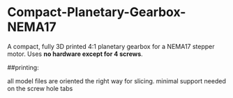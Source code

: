 # Compact-Planetary-Gearbox-NEMA17
A compact, fully 3D printed 4:1 planetary gearbox for a NEMA17 stepper motor. Uses **no hardware except for 4 screws**.

##printing:

all model files are oriented the right way for slicing. minimal support needed on the screw hole tabs
